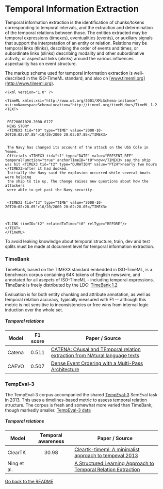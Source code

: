 # Temporal Information Extraction

Temporal information extraction is the identification of chunks/tokens corresponding to temporal intervals, and the extraction and determination of the temporal relations between those. The entities extracted may be temporal expressions (timexes), eventualities (events), or auxiliary signals that support the interpretation of an entity or relation. Relations may be temporal links (tlinks), describing the order of events and times, or subordinate links (slinks) describing modality and other subordinative activity, or aspectual links (alinks) around the various influences aspectuality has on event structure.

The markup scheme used for temporal information extraction is well-described in the ISO-TimeML standard, and also on [www.timeml.org](http://www.timeml.org).

```
<?xml version="1.0" ?>

<TimeML xmlns:xsi="http://www.w3.org/2001/XMLSchema-instance" xsi:noNamespaceSchemaLocation="http://timeml.org/timeMLdocs/TimeML_1.2.1.xsd">
<TEXT>


 PRI20001020.2000.0127 
 NEWS STORY 
 <TIMEX3 tid="t0" type="TIME" value="2000-10-20T20:02:07.85">10/20/2000 20:02:07.85</TIMEX3> 


 The Navy has changed its account of the attack on the USS Cole in Yemen.
 Officials <TIMEX3 tid="t1" type="DATE" value="PRESENT_REF" temporalFunction="true" anchorTimeID="t0">now</TIMEX3> say the ship was hit <TIMEX3 tid="t2" type="DURATION" value="PT2H">nearly two hours </TIMEX3>after it had docked.
 Initially the Navy said the explosion occurred while several boats were helping
 the ship to tie up. The change raises new questions about how the attackers
 were able to get past the Navy security.


 <TIMEX3 tid="t3" type="TIME" value="2000-10-20T20:02:28.05">10/20/2000 20:02:28.05</TIMEX3> 



<TLINK timeID="t2" relatedToTime="t0" relType="BEFORE"/>
</TEXT>
</TimeML>
```

To avoid leaking knowledge about temporal structure, train, dev and test splits must be made at document level for temporal information extraction.


### TimeBank

TimeBank, based on the TIMEX3 standard embedded in ISO-TimeML, is a benchmark corpus containing 64K tokens of English newswire, and annotated for all asepcts of ISO-TimeML - including temporal expressions. TimeBank is freely distributed by the LDC: [TimeBank 1.2](https://catalog.ldc.upenn.edu/LDC2006T08)

Evaluation is for both entity chunking and attribute annotation, as well as temporal relation accuracy, typically measured with F1 -- although this metric is not sensitive to inconsistencies or free wins from interval logic induction over the whole set.

##### Temporal relations

| Model           | F1 score  |  Paper / Source |
| ------------- | :-----:| --- |
| Catena | 0.511 |  [CATENA: CAusal and TEmporal relation extraction from NAtural language texts](http://www.aclweb.org/anthology/C16-1007) |
| CAEVO | 0.507 | [Dense Event Ordering with a Multi-Pass Architecture](https://www.transacl.org/ojs/index.php/tacl/article/download/255/50) | 


### TempEval-3

The TempEval-3 corpus accompanied the shared [TempEval-3](http://www.aclweb.org/anthology/S13-2001) SemEval task in 2013. This uses a timelines-based metric to assess temporal relation structure. The corpus is fresh and somewhat more varied than TimeBank, though markedly smaller. [TempEval-3 data](https://www.cs.york.ac.uk/semeval-2013/task1/index.php%3Fid=data.html)

##### Temporal relations

| Model           | Temporal awareness  |  Paper / Source |
| ------------- | :-----:| --- |
| ClearTK | 30.98 | [Cleartk-timeml: A minimalist approach to tempeval 2013](http://www.aclweb.org/anthology/S13-2002) |
| Ning et al. | | [A Structured Learning Approach to Temporal Relation Extraction](http://www.aclweb.org/anthology/D17-1108) | 


[Go back to the README](README.md)
